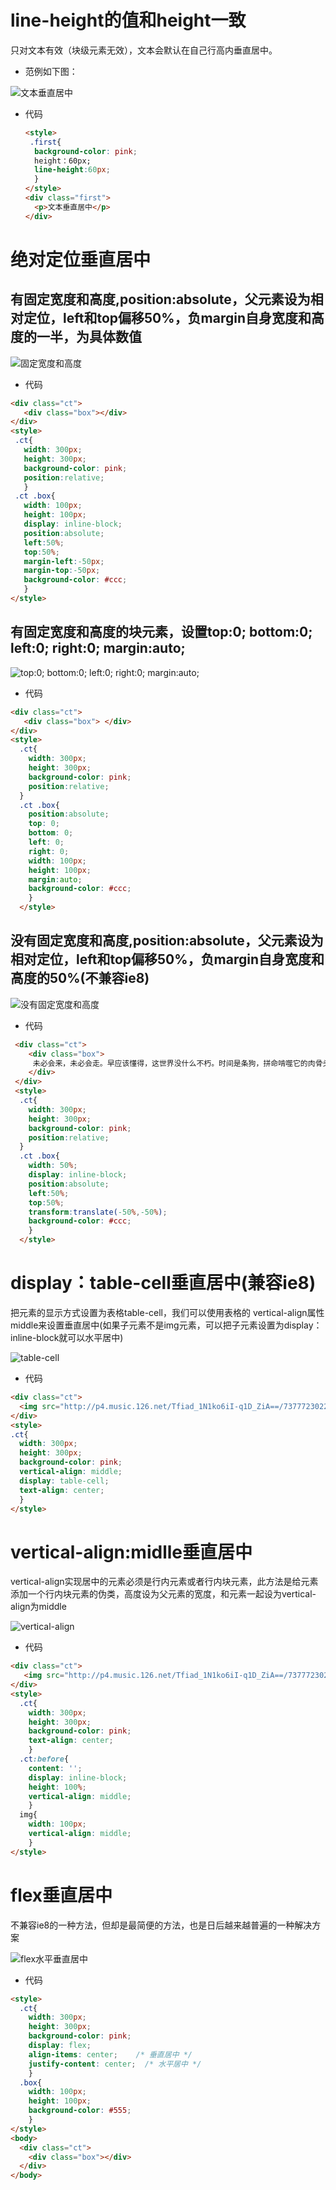 # line-height的值和height一致

只对文本有效（块级元素无效），文本会默认在自己行高内垂直居中。

- 范例如下图：

![文本垂直居中](https://ooo.0o0.ooo/2017/06/21/5949e504ca2e1.png)

- 代码 

  ```html
  <style>
   .first{
    background-color: pink;
    height：60px;
    line-height:60px;
    }
  </style>
  <div class="first">
    <p>文本垂直居中</p>
  </div>
  ```

# 绝对定位垂直居中

## 有固定宽度和高度,position:absolute，父元素设为相对定位，left和top偏移50%，负margin自身宽度和高度的一半，为具体数值

![固定宽度和高度](https://ooo.0o0.ooo/2017/06/21/5949e652e85b9.png)

- 代码

```html
<div class="ct">
   <div class="box"></div>
</div>
<style>
 .ct{
   width: 300px;
   height: 300px;
   background-color: pink;
   position:relative;
   }
 .ct .box{
   width: 100px;
   height: 100px;
   display: inline-block;
   position:absolute;
   left:50%;
   top:50%;
   margin-left:-50px;
   margin-top:-50px;
   background-color: #ccc;
   }
</style>
```

## 有固定宽度和高度的块元素，设置top:0; bottom:0; left:0; right:0; margin:auto;

![top:0; bottom:0; left:0; right:0; margin:auto;](https://ooo.0o0.ooo/2017/06/21/5949e69b47bfc.png)

- 代码

```html
<div class="ct">
   <div class="box"> </div>
</div>
<style>
  .ct{
    width: 300px;
    height: 300px;
    background-color: pink;
    position:relative;
  }
  .ct .box{
    position:absolute;
    top: 0;
    bottom: 0;
    left: 0;
    right: 0;
    width: 100px;
    height: 100px;
    margin:auto;
    background-color: #ccc;
    }
  </style>
```

## 没有固定宽度和高度,position:absolute，父元素设为相对定位，left和top偏移50%，负margin自身宽度和高度的50%(不兼容ie8)

![没有固定宽度和高度](https://ooo.0o0.ooo/2017/06/21/5949e6bb3272e.png)

- 代码

```html
 <div class="ct">
    <div class="box">
     未必会来，未必会走。早应该懂得，这世界没什么不朽。时间是条狗，拼命啃噬它的肉骨头。再多挑逗，也不会回头。未必会来，未必会走。命运是量身定做，也难免出错。应该想通，谁最后不是两手空空。
    </div>
 </div>
 <style>
  .ct{
    width: 300px;
    height: 300px;
    background-color: pink;
    position:relative;
  }
  .ct .box{
    width: 50%;
    display: inline-block;
    position:absolute;
    left:50%;
    top:50%;
    transform:translate(-50%,-50%);
    background-color: #ccc;
    }
  </style>
```

# display：table-cell垂直居中(兼容ie8)

把元素的显示方式设置为表格table-cell，我们可以使用表格的 vertical-align属性middle来设置垂直居中(如果子元素不是img元素，可以把子元素设置为display：inline-block就可以水平居中)

![table-cell](https://ooo.0o0.ooo/2017/06/21/5949e6de952c5.png)

- 代码

```html
<div class="ct">
  <img src="http://p4.music.126.net/Tfiad_1N1ko6iI-q1D_ZiA==/737772302281979.jpg?param=130y130" alt="">
</div>
<style>
.ct{
  width: 300px;
  height: 300px;
  background-color: pink;
  vertical-align: middle;
  display: table-cell;
  text-align: center;
  }
</style>
```

# vertical-align:midlle垂直居中

vertical-align实现居中的元素必须是行内元素或者行内块元素，此方法是给元素添加一个行内块元素的伪类，高度设为父元素的宽度，和元素一起设为vertical-align为middle

![vertical-align](https://ooo.0o0.ooo/2017/06/21/5949e71d281e7.png)

- 代码

```html
<div class="ct">
   <img src="http://p4.music.126.net/Tfiad_1N1ko6iI-q1D_ZiA==/737772302281979.jpg?param=130y130" alt="">
</div>
<style>
  .ct{
    width: 300px;
    height: 300px;
    background-color: pink;
    text-align: center;
    }
  .ct:before{
    content: '';
    display: inline-block;
    height: 100%;
    vertical-align: middle;
    }
  img{
    width: 100px;
    vertical-align: middle;
    }
</style>
```


# flex垂直居中

不兼容ie8的一种方法，但却是最简便的方法，也是日后越来越普遍的一种解决方案

![flex水平垂直居中](https://ooo.0o0.ooo/2017/07/26/59782aeab7252.jpg)

- 代码

```html
<style>
  .ct{
    width: 300px;
    height: 300px;
    background-color: pink;
    display: flex;
    align-items: center;    /* 垂直居中 */
    justify-content: center;  /* 水平居中 */
    }
  .box{
    width: 100px;
    height: 100px;
    background-color: #555;
    }
</style>
<body>
  <div class="ct">
    <div class="box"></div>
  </div>
</body>
```
